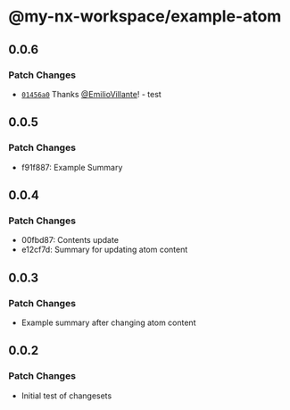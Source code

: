 # @my-nx-workspace/example-atom

## 0.0.6

### Patch Changes

- [`01456a0`](https://github.com/EmilioVillante/design-system-monorepo-poc/commit/01456a0b9d978a7fdb476db515a925433a9d97dd) Thanks [@EmilioVillante](https://github.com/EmilioVillante)! - test

## 0.0.5

### Patch Changes

- f91f887: Example Summary

## 0.0.4

### Patch Changes

- 00fbd87: Contents update
- e12cf7d: Summary for updating atom content

## 0.0.3

### Patch Changes

- Example summary after changing atom content

## 0.0.2

### Patch Changes

- Initial test of changesets
